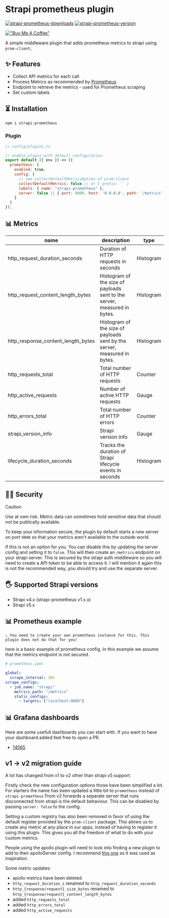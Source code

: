 # Strapi prometheus plugin

[![strapi-prometheus-downloads](https://img.shields.io/npm/dt/strapi-prometheus.svg?maxAge=3600)](https://www.npmjs.com/package/strapi-prometheus)
[![strapi-prometheus-version](https://img.shields.io/npm/v/strapi-prometheus?maxAge=3600)](https://www.npmjs.com/package/strapi-prometheus)

[!["Buy Me A Coffee"](https://www.buymeacoffee.com/assets/img/custom_images/orange_img.png)](https://www.buymeacoffee.com/xanderd)

A simple middleware plugin that adds prometheus metrics to strapi using `prom-client`;

## ✨ Features

- Collect API metrics for each call
- Process Metrics as recommended by [Prometheus](https://prometheus.io/docs/instrumenting/writing_clientlibs/#standard-and-runtime-collectors)
- Endpoint to retrieve the metrics - used for Prometheus scraping
- Set custom labels

## ⏳ Installation

```bash
npm i strapi-prometheus
```

### Plugin

```js
// config/plugins.ts

// enable plugin with default configuration.
export default ({ env }) => ({
  prometheus: {
    enabled: true,
    config: {
      // see collectDefaultMetricsOption of prom-client
      collectDefaultMetrics: false // or { prefix: '' }
      labels: { name: "strapi-prometheus" },
      server: false || { port: 9000, host: '0.0.0.0', path: '/metrics' }
    }
  }
});
```

## 📊 Metrics

|name|description|type|
|---|---|---|
|http_request_duration_seconds|Duration of HTTP requests in seconds|Histogram|
|http_request_content_length_bytes|Histogram of the size of payloads sent to the server, measured in bytes.|Histogram|
|http_response_content_length_bytes|Histogram of the size of payloads sent by the server, measured in bytes.|Histogram|
|http_requests_total|Total number of HTTP requests|Counter|
|http_active_requests|Number of active HTTP requests|Gauge|
|http_errors_total|Total number of HTTP errors|Counter|
|strapi_version_info|Strapi version info|Gauge|
|lifecycle_duration_seconds|Tracks the duration of Strapi lifecycle events in seconds|Histogram|

## 👮‍♀️ Security

> [!CAUTION]
> Use at own risk. Metric data can sometimes hold sensitive data that should not be publically available.

To keep your information secure, the plugin by default starts a new server on port `9000` so that your metrics aren't available to the outside world.

If this is not an option for you. You can disable this by updating the server config and setting it to `false`. This will then create an `/metrics` endpoint on your strapi server. This is secured by the strapi auth middleware so you will need to create a API token to be able to access it. I will mention it again this is not the recommended way, you should try and use the separate server.

## 🖐 Supported Strapi versions

- Strapi v4.x (strapi-prometheus v1.x.x)
- Strapi v5.x

## 📊 Prometheus example

`⚠️ You need to create your own prometheus instance for this. This plugin does not do that for you!`

here is a basic example of prometheus config. In this example we assume that the metrics endpoint is not secured.

```yml
# prometheus.yaml

global:
  scrape_interval: 10s
scrape_configs:
  - job_name: "strapi"
    metrics_path: "/metrics"
    static_configs:
      - targets: ["localhost:9000"]
```

## 📊 Grafana dashboards

Here are some usefull dashboards you can start with. If you want to have your dashboard added feel free to open a PR.

- [14565](https://grafana.com/grafana/dashboards/14565)

## v1 -> v2 migration guide

A lot has changed from v1 to v2 other than strapi v5 support.

Firstly check the new configuration options those have been simplified a lot.
For starters the name has been updated a little bit to `prometheus` instead of `strapi-prometheus`
From v2 forwards a separate server that runs disconnected from strapi is the default behaviour. This can be disabled by passing `server: false` to the config.

Setting a custom registry has also been removed in favor of using the default register provided by the `prom-client` package. This allows us to create any metric at any place in our apps, instead of having to register it using this plugin. This gives you all the freedom of what to do with your custom metrics.

People using the apollo plugin will need to look into finding a new plugin to add to their apolloServer config. I recommend [this one](https://github.com/bfmatei/apollo-prometheus-exporter) as it was used as inspiration.

Some metric updates:

- apollo metrics have been deleted
- `http_request_duration_s` renamed to `http_request_duration_seconds`
- `http_{response/request}_size_bytes` renamed to `http_{response/request}_content_length_bytes`
- added `http_requests_total`
- added `http_errors_total`
- added `http_active_requests`
